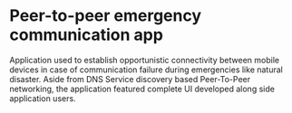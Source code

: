 # Peer-to-peer emergency communication app  
Application used to establish opportunistic connectivity between mobile devices in case of communication failure during emergencies like natural disaster. Aside from DNS Service discovery based Peer-To-Peer networking, the application featured complete UI developed along side application users. 
